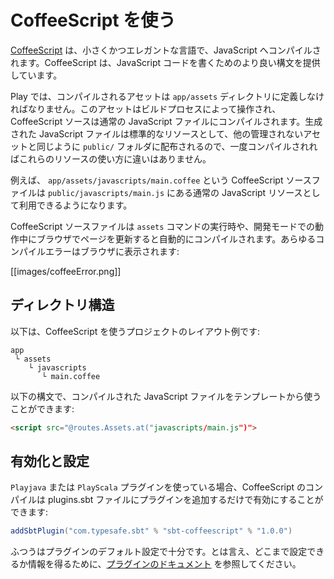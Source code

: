 <!--- Copyright (C) 2009-2015 Typesafe Inc. <http://www.typesafe.com> -->
<!--
# Using CoffeeScript
-->
# CoffeeScript を使う

<!--
[CoffeeScript](http://coffeescript.org/) is a small and elegant language that compiles into JavaScript. It provides a nice syntax for writing JavaScript code.
-->
[CoffeeScript](http://coffeescript.org/) は、小さくかつエレガントな言語で、JavaScript へコンパイルされます。CoffeeScript は、JavaScript コードを書くためのより良い構文を提供しています。

<!--
Compiled assets in Play must be defined in the `app/assets` directory. They are handled by the build process and CoffeeScript sources are compiled into standard JavaScript files. The generated JavaScript files are distributed as standard resources into the same `public/` folder as other unmanaged assets, meaning that there is no difference in the way you use them once compiled.
-->
Play では、コンパイルされるアセットは `app/assets` ディレクトリに定義しなければなりません。このアセットはビルドプロセスによって操作され、CoffeeScript ソースは通常の JavaScript ファイルにコンパイルされます。生成された JavaScript ファイルは標準的なリソースとして、他の管理されないアセットと同じように `public/` フォルダに配布されるので、一度コンパイルされればこれらのリソースの使い方に違いはありません。

<!--
For example a CoffeeScript source file `app/assets/javascripts/main.coffee` will be available as a standard JavaScript resource, at `public/javascripts/main.js`.
-->
例えば、 `app/assets/javascripts/main.coffee` という CoffeeScript ソースファイルは `public/javascripts/main.js` にある通常の JavaScript リソースとして利用できるようになります。

<!--
CoffeeScript sources are compiled automatically during an `assets` command, or when you refresh any page in your browser while you are running in development mode. Any compilation errors will be displayed in your browser:
-->
CoffeeScript ソースファイルは `assets` コマンドの実行時や、開発モードでの動作中にブラウザでページを更新すると自動的にコンパイルされます。あらゆるコンパイルエラーはブラウザに表示されます:

[[images/coffeeError.png]]

<!--
## Layout
-->
## ディレクトリ構造

<!--
Here is an example layout for using CoffeeScript in your projects:
-->
以下は、CoffeeScript を使うプロジェクトのレイアウト例です:

```
app
 └ assets
    └ javascripts
       └ main.coffee   
```

<!--
You can use the following syntax to use the compiled JavaScript file in your template:
-->
以下の構文で、コンパイルされた JavaScript ファイルをテンプレートから使うことができます:

```html
<script src="@routes.Assets.at("javascripts/main.js")">
```

<!--
## Enablement and Configuration
-->
## 有効化と設定

<!--
CoffeeScript compilation is enabled by simply adding the plugin to your plugins.sbt file when using the `PlayJava` or `PlayScala` plugins:
-->
`Playjava` または `PlayScala` プラグインを使っている場合、CoffeeScript のコンパイルは plugins.sbt ファイルにプラグインを追加するだけで有効にすることができます:

```scala
addSbtPlugin("com.typesafe.sbt" % "sbt-coffeescript" % "1.0.0")
```

<!--
The plugin's default configuration is normally sufficient. However please refer to the [plugin's documentation](https://github.com/sbt/sbt-coffeescript#sbt-coffeescript) for information on how it may be configured.
-->
ふつうはプラグインのデフォルト設定で十分です。とは言え、どこまで設定できるか情報を得るために、[プラグインのドキュメント](https://github.com/sbt/sbt-coffeescript#sbt-coffeescript) を参照してください。